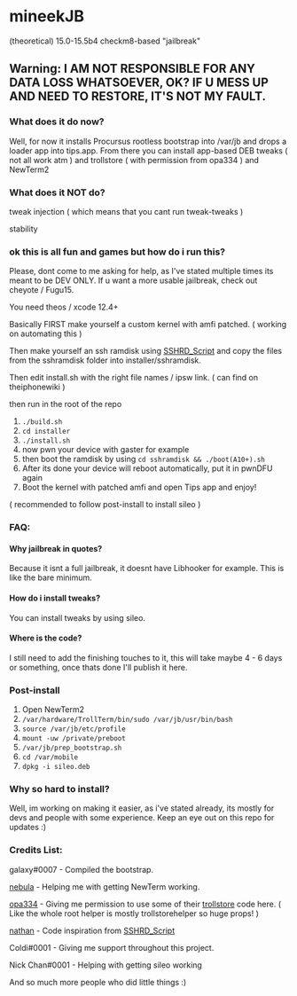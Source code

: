 # mineekJB
(theoretical) 15.0-15.5b4 checkm8-based "jailbreak"

## Warning: I AM NOT RESPONSIBLE FOR ANY DATA LOSS WHATSOEVER, OK? IF U MESS UP AND NEED TO RESTORE, IT'S NOT MY FAULT.

### What does it do now?
Well, for now it installs Procursus rootless bootstrap into /var/jb and drops a loader app into tips.app. From there you can install app-based DEB tweaks ( not all work atm ) and trollstore ( with permission from opa334 ) and NewTerm2

### What does it NOT do?
tweak injection ( which means that you cant run tweak-tweaks )

stability

### ok this is all fun and games but how do i run this?
Please, dont come to me asking for help, as I've stated multiple times its meant to be DEV ONLY. If u want a more usable jailbreak, check out cheyote / Fugu15.

You need theos / xcode 12.4+

Basically FIRST make yourself a custom kernel with amfi patched. ( working on automating this )

Then make yourself an ssh ramdisk using [SSHRD_Script](https://github.com/verygenericname/SSHRD_Script) and copy the files from the sshramdisk folder into installer/sshramdisk.

Then edit install.sh with the right file names / ipsw link. ( can find on theiphonewiki )

then run in the root of the repo
1. ```./build.sh```
2. ```cd installer```
3. ```./install.sh```
4. now pwn your device with gaster for example
5. then boot the ramdisk by using ```cd sshramdisk && ./boot(A10+).sh```
6. After its done your device will reboot automatically, put it in pwnDFU again
7. Boot the kernel with patched amfi and open Tips app and enjoy!

( recommended to follow post-install to install sileo )

### FAQ:
#### Why jailbreak in quotes?
Because it isnt a full jailbreak, it doesnt have Libhooker for example. This is like the bare minimum.

#### How do i install tweaks?
You can install tweaks by using sileo.

#### Where is the code?
I still need to add the finishing touches to it, this will take maybe 4 - 6 days or something, once thats done I'll publish it here.

### Post-install
1. Open NewTerm2
2. ```/var/hardware/TrollTerm/bin/sudo /var/jb/usr/bin/bash```
3. ```source /var/jb/etc/profile```
4. ```mount -uw /private/preboot```
5. ```/var/jb/prep_bootstrap.sh```
6. ```cd /var/mobile```
7. ```dpkg -i sileo.deb```


### Why so hard to install?
Well, im working on making it easier, as i've stated already, its mostly for devs and people with some experience. Keep an eye out on this repo for updates :)

### Credits List:
galaxy#0007 - Compiled the bootstrap.

[nebula](https://github.com/itsnebulalol/) - Helping me with getting NewTerm working.

[opa334](https://github.com/opa334/) - Giving me permission to use some of their [trollstore](https://github.com/opa334/TrollStore) code here. ( Like the whole root helper is mostly trollstorehelper so huge props! )

[nathan](https://github.com/verygenericname) - Code inspiration from [SSHRD_Script](https://github.com/verygenericname/SSHRD_Script)

Coldi#0001 - Giving me support throughout this project.

Nick Chan#0001 - Helping with getting sileo working

And so much more people who did little things :)
